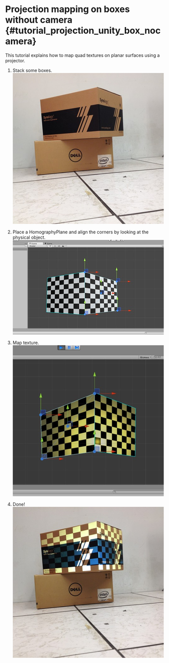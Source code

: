 Projection mapping on boxes without camera {#tutorial_projection_unity_box_nocamera}
========


This tutorial explains how to map quad textures on planar surfaces using a projector.

1. Stack some boxes.
	![](img/box.png)

2. Place a HomographyPlane and align the corners by looking at the physical object.
	![](img/plane.png)

3. Map texture.
	![](img/texturedPlane.png)

4. Done!
	![](img/projectedPlane.png)
